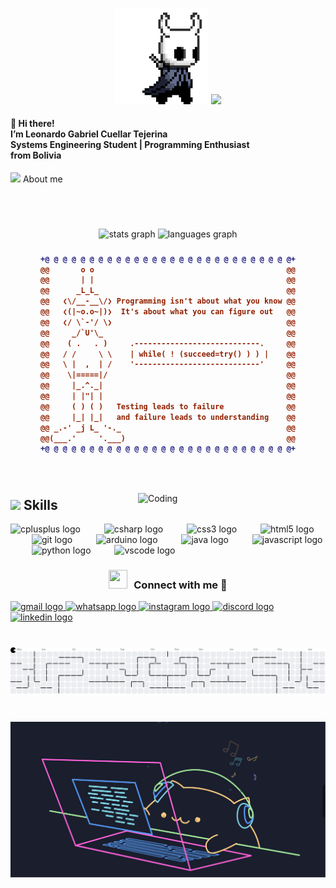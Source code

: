 <p align="center">
  <img src="https://raw.githubusercontent.com/TanZng/TanZng/master/assets/hollor_knight3.gif" width="150"/>
  <img src="https://miro.medium.com/max/2048/1*OohqW5DGh9CQS4hLY5FXzA.png" height="230"/>
</p>
<h4 align="left">👋 Hi there! <br> I’m Leonardo Gabriel Cuellar Tejerina <br> Systems Engineering Student | Programming Enthusiast <br> from Bolivia</h4>
 <picture><img src = "https://github.com/7oSkaaa/7oSkaaa/blob/main/Images/about_me.gif?raw=true" width = 50px></picture> About me
 
<br><br>
###

<div align="center">
  <img src="https://github-readme-stats.vercel.app/api?username=leogct02&hide_title=false&hide_rank=false&show_icons=true&include_all_commits=true&count_private=true&disable_animations=false&theme=tokyonight&locale=en&hide_border=false" height="150" alt="stats graph"  />
  <img src="https://github-readme-stats.vercel.app/api/top-langs?username=leogct02&locale=en&hide_title=false&layout=compact&card_width=320&langs_count=10&theme=tokyonight&hide_border=false" height="150" alt="languages graph"  />
</div>

###

<h4 align="center">
  
```diff
+@ @ @ @ @ @ @ @ @ @ @ @ @ @ @ @ @ @ @ @ @ @ @ @ @ @ @ @+
@@       o o                                           @@
@@       | |                                           @@
@@      _L_L_                                          @@
@@   ❮\/__-__\/❯ Programming isn't about what you know @@
@@   ❮(|~o.o~|)❯  It's about what you can figure out   @@
@@   ❮/ \`-'/ \❯                                       @@
@@     _/`U'\_                                         @@
@@    ( .   . )     .----------------------------.     @@
@@   / /     \ \    | while( ! (succeed=try() ) ) |    @@
@@   \ |  ,  | /    '----------------------------'     @@
@@    \|=====|/                                        @@
@@     |_.^._|                                         @@
@@     | |"| |                                         @@
@@     ( ) ( )   Testing leads to failure              @@
@@     |_| |_|   and failure leads to understanding    @@
@@ _.-' _j L_ '-._                                     @@
@@(___.'     '.___)                                    @@
+@ @ @ @ @ @ @ @ @ @ @ @ @ @ @ @ @ @ @ @ @ @ @ @ @ @ @ @+
```

</h4>  

###
<br clear="both">

###

<img align="right" alt="Coding" width="300" src="https://cdn.dribbble.com/users/1277312/screenshots/14733298/media/39b1045e593737587dd60e42c8422d1f.gif" >

## <img src="https://media2.giphy.com/media/QssGEmpkyEOhBCb7e1/giphy.gif?cid=ecf05e47a0n3gi1bfqntqmob8g9aid1oyj2wr3ds3mg700bl&rid=giphy.gif" width ="25"><b> Skills</b>

<div align="left">
  <img src="https://cdn.jsdelivr.net/gh/devicons/devicon/icons/cplusplus/cplusplus-plain.svg" height="45" alt="cplusplus logo"  />
  <img width="30" />
  <img src="https://cdn.jsdelivr.net/gh/devicons/devicon/icons/csharp/csharp-line.svg" height="45" alt="csharp logo"  />
  <img width="30" />
  <img src="https://cdn.jsdelivr.net/gh/devicons/devicon/icons/css3/css3-plain-wordmark.svg" height="45" alt="css3 logo"  />
  <img width="30" />
  <img src="https://cdn.jsdelivr.net/gh/devicons/devicon/icons/html5/html5-plain-wordmark.svg" height="45" alt="html5 logo"  />
  <img width="30" />
  <img src="https://cdn.jsdelivr.net/gh/devicons/devicon/icons/git/git-original.svg" height="45" alt="git logo"  />
  <img width="30" />
  <img src="https://cdn.jsdelivr.net/gh/devicons/devicon/icons/arduino/arduino-original.svg" height="45" alt="arduino logo"  />
  <img width="30" />
  <img src="https://cdn.jsdelivr.net/gh/devicons/devicon/icons/java/java-plain-wordmark.svg" height="45" alt="java logo"  />
  <img width="30" />
  <img src="https://cdn.jsdelivr.net/gh/devicons/devicon/icons/javascript/javascript-original.svg" height="45" alt="javascript logo"  />
  <img width="30" />
  <img src="https://cdn.jsdelivr.net/gh/devicons/devicon/icons/python/python-original.svg" height="45" alt="python logo"  />
  <img width="30" />
  <img src="https://cdn.jsdelivr.net/gh/devicons/devicon/icons/vscode/vscode-original.svg" height="45" alt="vscode logo"  />
</div>

###

<h3 align="center" > <img src="https://media.giphy.com/media/iY8CRBdQXODJSCERIr/giphy.gif" width="30" height="30" style="margin-right: 10px;">Connect with me 🤝 </h3>


<div align="left">
  <a href="mailto:leogct02@gmail.com">
    <img src="https://raw.githubusercontent.com/maurodesouza/profile-readme-generator/master/src/assets/icons/social/gmail/default.svg" width="135" height="35" alt="gmail logo"  />
  </a>
  <a href="https://wa.me/+543517888504" target="_blank">
    <img src="https://raw.githubusercontent.com/maurodesouza/profile-readme-generator/master/src/assets/icons/social/whatsapp/default.svg" width="135" height="35" alt="whatsapp logo"  />
  </a>
  <a href="https://www.instagram.com/leosilentium/" target="_blank">
    <img src="https://raw.githubusercontent.com/maurodesouza/profile-readme-generator/master/src/assets/icons/social/instagram/default.svg" width="135" height="35" alt="instagram logo"  />
  </a>
  <a href="https://discord.gg/7yvQxKrfFA" target="_blank">
    <img src="https://raw.githubusercontent.com/maurodesouza/profile-readme-generator/master/src/assets/icons/social/discord/default.svg" width="135" height="35" alt="discord logo"  />
  </a>
  <a href="https://www.linkedin.com/in/leonardo-gabriel-cuellar-tejerina-758662271/" target="_blank">
  <img src="https://raw.githubusercontent.com/maurodesouza/profile-readme-generator/master/src/assets/icons/social/linkedin/default.svg" width="135" height="35" alt="linkedin logo"  />
  </a>
</div>

###

<br clear="both">

<picture>
  <source media="(prefers-color-scheme: dark)" srcset="https://raw.githubusercontent.com/leogct02/leogct02/output/pacman-contribution-graph-dark.svg">
  <source media="(prefers-color-scheme: light)" srcset="https://raw.githubusercontent.com/leogct02/leogct02/output/pacman-contribution-graph.svg">
  <img alt="pacman contribution graph" src="https://raw.githubusercontent.com/leogct02/leogct02/output/pacman-contribution-graph.svg">
</picture>

###

<br clear="both">
<img src="https://github.com/SophieNguyen113/SophieNguyen113/blob/main/Sophie%20Nguyen%20-%20CatCat.gif" title="CatCat" alt="CatCat">

<br>

